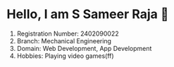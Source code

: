 # Hello, I am S Sameer Raja 👋

1. Registration Number: 2402090022
2. Branch: Mechanical Engineering
3. Domain: Web Development, App Development
4. Hobbies: Playing video games(ff)
